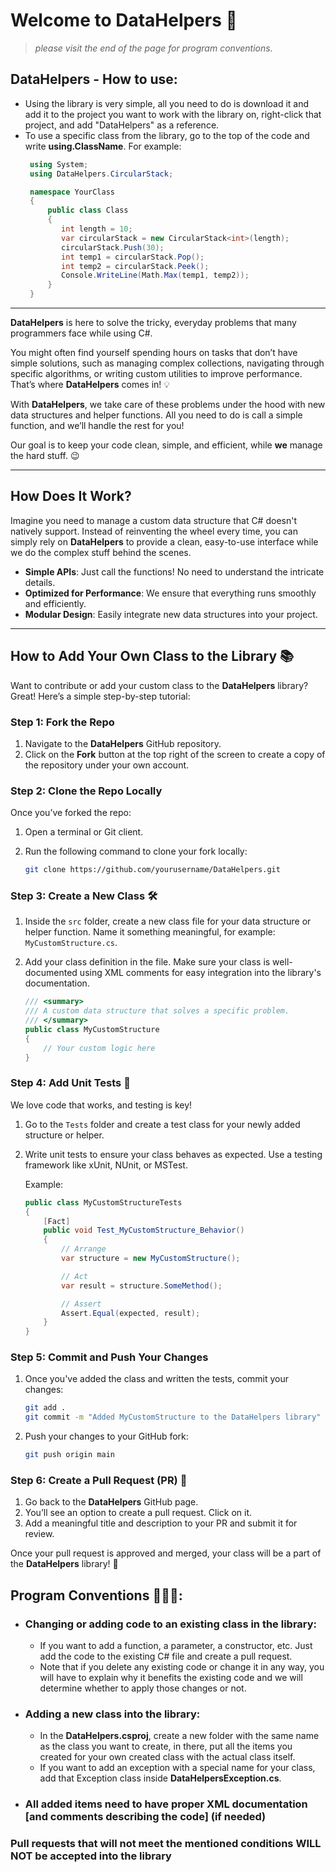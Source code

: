 # Welcome to **DataHelpers** 🚀

> *please visit the end of the page for program conventions.*

## DataHelpers - How to use:
- Using the library is very simple, all you need to do is download it and add it to the project you want to work with the library on,
  right-click that project, and add "DataHelpers" as a reference.
- To use a specific class from the library, go to the top of the code and write **using.ClassName**.
  For example:
  ```csharp
   using System;
   using DataHelpers.CircularStack;

   namespace YourClass
   {
       public class Class
       {
          int length = 10;
          var circularStack = new CircularStack<int>(length);
          circularStack.Push(30);
          int temp1 = circularStack.Pop();
          int temp2 = circularStack.Peek();
          Console.WriteLine(Math.Max(temp1, temp2));
       }
   }
  ```
---

**DataHelpers** is here to solve the tricky, everyday problems that many programmers face while using C#. 

You might often find yourself spending hours on tasks that don’t have simple solutions, such as managing complex collections, navigating through specific algorithms, or writing custom utilities to improve performance. That’s where **DataHelpers** comes in! 💡

With **DataHelpers**, we take care of these problems under the hood with new data structures and helper functions. All you need to do is call a simple function, and we’ll handle the rest for you!

Our goal is to keep your code clean, simple, and efficient, while **we** manage the hard stuff. 😉

---

## How Does It Work?

Imagine you need to manage a custom data structure that C# doesn't natively support. Instead of reinventing the wheel every time, you can simply rely on **DataHelpers** to provide a clean, easy-to-use interface while we do the complex stuff behind the scenes.

- **Simple APIs**: Just call the functions! No need to understand the intricate details.
- **Optimized for Performance**: We ensure that everything runs smoothly and efficiently.
- **Modular Design**: Easily integrate new data structures into your project.

---

## How to Add Your Own Class to the Library 📚

Want to contribute or add your custom class to the **DataHelpers** library? Great! Here’s a simple step-by-step tutorial:

### Step 1: Fork the Repo

1. Navigate to the **DataHelpers** GitHub repository.
2. Click on the **Fork** button at the top right of the screen to create a copy of the repository under your own account.

### Step 2: Clone the Repo Locally

Once you’ve forked the repo:

1. Open a terminal or Git client.
2. Run the following command to clone your fork locally:

   ```bash
   git clone https://github.com/yourusername/DataHelpers.git
   ```
### Step 3: Create a New Class 🛠️

1. Inside the `src` folder, create a new class file for your data structure or helper function. Name it something meaningful, for example: `MyCustomStructure.cs`.

2. Add your class definition in the file. Make sure your class is well-documented using XML comments for easy integration into the library's documentation.

   ```csharp
   /// <summary>
   /// A custom data structure that solves a specific problem.
   /// </summary>
   public class MyCustomStructure
   {
       // Your custom logic here
   }
   ```
### Step 4: Add Unit Tests 🧪

We love code that works, and testing is key!

1. Go to the `Tests` folder and create a test class for your newly added structure or helper.
2. Write unit tests to ensure your class behaves as expected. Use a testing framework like xUnit, NUnit, or MSTest.

   Example:

   ```csharp
   public class MyCustomStructureTests
   {
       [Fact]
       public void Test_MyCustomStructure_Behavior()
       {
           // Arrange
           var structure = new MyCustomStructure();

           // Act
           var result = structure.SomeMethod();

           // Assert
           Assert.Equal(expected, result);
       }
   }
   ```
### Step 5: Commit and Push Your Changes

1. Once you've added the class and written the tests, commit your changes:

   ```bash
   git add .
   git commit -m "Added MyCustomStructure to the DataHelpers library"
   ```
2. Push your changes to your GitHub fork:
   ```bash
   git push origin main
   ```

### Step 6: Create a Pull Request (PR) 📝

1. Go back to the **DataHelpers** GitHub page.
2. You’ll see an option to create a pull request. Click on it.
3. Add a meaningful title and description to your PR and submit it for review.

Once your pull request is approved and merged, your class will be a part of the **DataHelpers** library! 🎉
## Program Conventions 🤝👨‍💻:
   - ### Changing or adding code to an existing class in the library:
     - If you want to add a function, a parameter, a constructor, etc.
       Just add the code to the existing C# file and create a pull request.
     - Note that if you delete any existing code or change it in any way, you will have to explain why it benefits
       the existing code and we will determine whether to apply those changes or not.
   - ### Adding a new class into the library:
     - In the **DataHelpers.csproj**, create a new folder with the same name as the class you want to create,
       in there, put all the items you created for your own created class with the actual class itself.
     - If you want to add an exception with a special name for your class, add that Exception class inside **DataHelpersException.cs**.
   - ### All added items need to have proper XML documentation [and comments describing the code] (if needed)
### **Pull requests that will not meet the mentioned conditions WILL NOT be accepted into the library**
